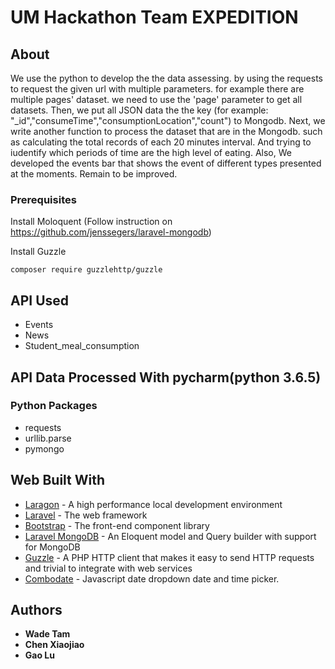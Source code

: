 # UM Hackathon Team EXPEDITION

## About

We use the python to develop the the data assessing. by using the requests to request the given url with multiple parameters. for example there are multiple pages' dataset. we need to use the 'page' parameter to get all datasets. Then, we put all JSON data the the key (for example: "_id","consumeTime","consumptionLocation","count") to Mongodb. Next, we write another function to process the dataset that are in the Mongodb. such as calculating the total records of each 20 minutes interval. And trying to iudentify which periods of time are the high level of eating. Also, We developed the events bar that shows the event of different types presented at the moments. Remain to be improved.

### Prerequisites

Install Moloquent (Follow instruction on https://github.com/jenssegers/laravel-mongodb)

Install Guzzle

```
composer require guzzlehttp/guzzle
```

## API Used

* Events
* News
* Student_meal_consumption

## API Data Processed With pycharm(python 3.6.5)

### Python Packages

* requests
* urllib.parse
* pymongo

## Web Built With

* [Laragon](https://laragon.org/) - A high performance local development environment
* [Laravel](https://laravel.com/) - The web framework
* [Bootstrap](http://getbootstrap.com/) - The front-end component library
* [Laravel MongoDB](https://github.com/jenssegers/laravel-mongodb) - An Eloquent model and Query builder with support for MongoDB
* [Guzzle](https://github.com/guzzle/guzzle) - A PHP HTTP client that makes it easy to send HTTP requests and trivial to integrate with web services
* [Combodate](https://github.com/vitalets/combodate) - Javascript date dropdown date and time picker.

## Authors

* **Wade Tam**
* **Chen Xiaojiao**
* **Gao Lu**
